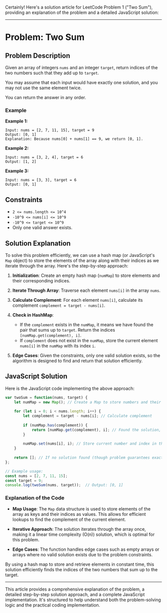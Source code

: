 Certainly! Here's a solution article for LeetCode Problem 1 ("Two Sum"), providing an explanation of the problem and a detailed JavaScript solution:

---

# Problem: Two Sum

## Problem Description

Given an array of integers `nums` and an integer `target`, return indices of the two numbers such that they add up to `target`.

You may assume that each input would have exactly one solution, and you may not use the same element twice.

You can return the answer in any order.

### Example

**Example 1:**

```
Input: nums = [2, 7, 11, 15], target = 9
Output: [0, 1]
Explanation: Because nums[0] + nums[1] == 9, we return [0, 1].
```

**Example 2:**

```
Input: nums = [3, 2, 4], target = 6
Output: [1, 2]
```

**Example 3:**

```
Input: nums = [3, 3], target = 6
Output: [0, 1]
```

## Constraints

- `2 <= nums.length <= 10^4`
- `-10^9 <= nums[i] <= 10^9`
- `-10^9 <= target <= 10^9`
- Only one valid answer exists.

## Solution Explanation

To solve this problem efficiently, we can use a hash map (or JavaScript's `Map` object) to store the elements of the array along with their indices as we iterate through the array. Here's the step-by-step approach:

1. **Initialization**: Create an empty hash map (`numMap`) to store elements and their corresponding indices.

2. **Iterate Through Array**: Traverse each element `nums[i]` in the array `nums`.

3. **Calculate Complement**: For each element `nums[i]`, calculate its complement `complement = target - nums[i]`.

4. **Check in HashMap**:
   - If the `complement` exists in the `numMap`, it means we have found the pair that sums up to `target`. Return the indices `[numMap.get(complement), i]`.
   - If `complement` does not exist in the `numMap`, store the current element `nums[i]` in the `numMap` with its index `i`.

5. **Edge Cases**: Given the constraints, only one valid solution exists, so the algorithm is designed to find and return that solution efficiently.

## JavaScript Solution

Here is the JavaScript code implementing the above approach:

```javascript
var twoSum = function(nums, target) {
    let numMap = new Map(); // Create a Map to store numbers and their indices
    
    for (let i = 0; i < nums.length; i++) {
        let complement = target - nums[i]; // Calculate complement
        
        if (numMap.has(complement)) {
            return [numMap.get(complement), i]; // Found the solution, return indices
        }
        
        numMap.set(nums[i], i); // Store current number and index in the Map
    }
    
    return []; // If no solution found (though problem guarantees exactly one valid solution)
};

// Example usage:
const nums = [2, 7, 11, 15];
const target = 9;
console.log(twoSum(nums, target));  // Output: [0, 1]
```

### Explanation of the Code

- **Map Usage**: The `Map` data structure is used to store elements of the array as keys and their indices as values. This allows for efficient lookups to find the complement of the current element.

- **Iterative Approach**: The solution iterates through the array once, making it a linear time complexity \(O(n)\) solution, which is optimal for this problem.

- **Edge Cases**: The function handles edge cases such as empty arrays or arrays where no valid solution exists due to the problem constraints.

By using a hash map to store and retrieve elements in constant time, this solution efficiently finds the indices of the two numbers that sum up to the target.

---

This article provides a comprehensive explanation of the problem, a detailed step-by-step solution approach, and a complete JavaScript implementation. It's structured to help understand both the problem-solving logic and the practical coding implementation.